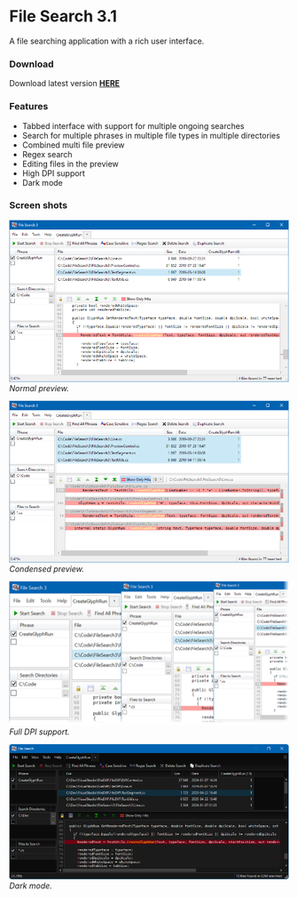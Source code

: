 File Search 3.1
=============

A file searching application with a rich user interface. 

### Download
Download latest version **[HERE](https://jonashertzman.github.io/FileSearch3/download/FileSearch3.zip)**

### Features
- Tabbed interface with support for multiple ongoing searches
- Search for multiple phrases in multiple file types in multiple directories
- Combined multi file preview
- Regex search
- Editing files in the preview
- High DPI support
- Dark mode

### Screen shots
![screen](docs/images/screen1.png)  
*Normal preview.*

![screen](docs/images/screen2.png)  
*Condensed preview.*

![screen](docs/images/screen3.png)  
*Full DPI support.*

![screen](docs/images/screen4.png)  
*Dark mode.*
